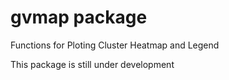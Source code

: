 

gvmap package
==============

Functions for Ploting Cluster Heatmap and Legend

This package is still under development


